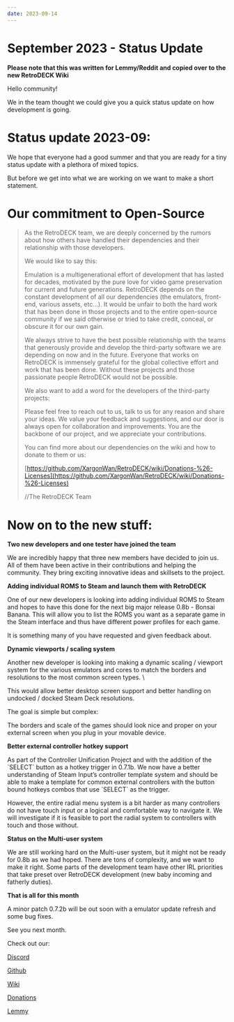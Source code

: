 ```yaml
---
date: 2023-09-14
---
```


# September 2023 - Status Update

**Please note that this was written for Lemmy/Reddit and copied over to the new RetroDECK Wiki**

Hello community!

We in the team thought we could give you a quick status update on how development is going.

<!-- more -->


# Status update 2023-09:

We hope that everyone had a good summer and that you are ready for a tiny status update with a plethora of mixed topics.

But before we get into what we are working on we want to make a short statement.

<!-- more -->

# Our commitment to Open-Source



>As the RetroDECK team, we are deeply concerned by the rumors about how others have handled their dependencies and their relationship with those developers.
>
>We would like to say this:
>
>Emulation is a multigenerational effort of development that has lasted for decades, motivated by the pure love for video game preservation for current and future generations. RetroDECK depends on the constant development of all our dependencies (the emulators, front-end, various assets, etc...).  It would be unfair to both the hard work that has been done in those projects and to the entire open-source community if we said otherwise or tried to take credit, conceal, or obscure it for our own gain.
>
>We always strive to have the best possible relationship with the teams that generously provide and develop the third-party software we are depending on now and in the future. Everyone that works on RetroDECK is immensely grateful for the global collective effort and work that has been done. Without these projects and those passionate people RetroDECK would not be possible.
>
>We also want to add a word for the developers of the third-party projects:
>
>Please feel free to reach out to us, talk to us for any reason and share your ideas. We value your feedback and suggestions, and our door is always open for collaboration and improvements. You are the backbone of our project, and we appreciate your contributions.
>
>You can find more about our dependencies on the wiki and how to donate to them or us:
>
>[https://github.com/XargonWan/RetroDECK/wiki/Donations-%26-Licenses](https://github.com/XargonWan/RetroDECK/wiki/Donations-%26-Licenses)
>
>//The RetroDECK Team



# Now on to the new stuff:



**Two new developers and one tester have joined the team**

We are incredibly happy that three new members have decided to join us. All of them have been active in their contributions and helping the community. They bring exciting innovative ideas and skillsets to the project.



**Adding individual ROMS to Steam and launch them with RetroDECK**

One of our new developers is looking into adding individual ROMS to Steam and hopes to have this done for the next big major release 0.8b - Bonsai Banana. This will allow you to list the ROMS you want as a separate game in the Steam interface and thus have different power profiles for each game.

It is something many of you have requested and given feedback about.



**Dynamic viewports / scaling system**

Another new developer is looking into making a dynamic scaling / viewport system for the various emulators and cores to match the borders and resolutions to the most common screen types. \\

This would allow better desktop screen support and better handling on undocked / docked Steam Deck resolutions.



The goal is simple but complex:

The borders and scale of the games should look nice and proper on your external screen when you plug in your movable device.



**Better external controller hotkey support**

As part of the Controller Unification Project and with the addition of the \`SELECT\` button as a hotkey trigger in 0.7.1b. We now have a better understanding of Steam Input’s controller template system and should be able to make a template for common external controllers with the button bound hotkeys combos that use \`SELECT\` as the trigger.

However, the entire radial menu system is a bit harder as many controllers do not have touch input or a logical and comfortable way to navigate it. We will investigate if it is feasible to port the radial system to controllers with touch and those without.



**Status on the Multi-user system**

We are still working hard on the Multi-user system, but it might not be ready for 0.8b as we had hoped. There are tons of complexity, and we want to make it right. Some parts of the development team have other IRL priorities that take preset over RetroDECK development (new baby incoming and fatherly duties).



**That is all for this month**



A minor patch 0.7.2b will be out soon with a emulator update refresh and some bug fixes.



See you next month.



Check out our:

[Discord](https://discord.gg/WDc5C9YWMx)

[Github](https://github.com/XargonWan/RetroDECK)

[Wiki](https://github.com/XargonWan/RetroDECK/wiki)

[Donations](https://github.com/XargonWan/RetroDECK/wiki/Donations-%26-Licenses)

[Lemmy](https://lemmy.zip/c/retrodeck)
